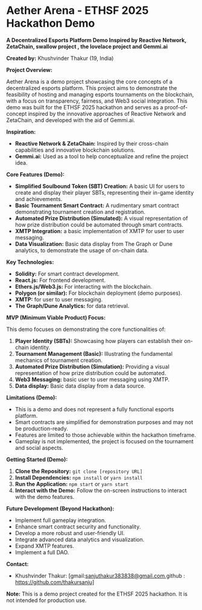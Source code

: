 # Aether Arena - ETHSF 2025 Hackathon Demo

**A Decentralized Esports Platform Demo Inspired by Reactive Network, ZetaChain, swallow project , the lovelace project and Gemmi.ai**

**Created by:** Khushvinder Thakur (19, India)

**Project Overview:**

Aether Arena is a demo project showcasing the core concepts of a decentralized esports platform. This project aims to demonstrate the feasibility of hosting and managing esports tournaments on the blockchain, with a focus on transparency, fairness, and Web3 social integration. This demo was built for the ETHSF 2025 hackathon and serves as a proof-of-concept inspired by the innovative approaches of Reactive Network and ZetaChain, and developed with the aid of Gemmi.ai.

**Inspiration:**

* **Reactive Network & ZetaChain:** Inspired by their cross-chain capabilities and innovative blockchain solutions.
* **Gemmi.ai:** Used as a tool to help conceptualize and refine the project idea.

**Core Features (Demo):**

* **Simplified Soulbound Token (SBT) Creation:** A basic UI for users to create and display their player SBTs, representing their in-game identity and achievements.
* **Basic Tournament Smart Contract:** A rudimentary smart contract demonstrating tournament creation and registration.
* **Automated Prize Distribution (Simulated):** A visual representation of how prize distribution could be automated through smart contracts.
* **XMTP Integration:** a basic implementation of XMTP for user to user messaging.
* **Data Visualization:** Basic data display from The Graph or Dune analytics, to demonstrate the usage of on-chain data.

**Key Technologies:**

* **Solidity:** For smart contract development.
* **React.js:** For frontend development.
* **Ethers.js/Web3.js:** For interacting with the blockchain.
* **Polygon (or similar):** For blockchain deployment (demo purposes).
* **XMTP:** for user to user messaging.
* **The Graph/Dune Analytics:** for data retrieval.

**MVP (Minimum Viable Product) Focus:**

This demo focuses on demonstrating the core functionalities of:

1.  **Player Identity (SBTs):** Showcasing how players can establish their on-chain identity.
2.  **Tournament Management (Basic):** Illustrating the fundamental mechanics of tournament creation.
3.  **Automated Prize Distribution (Simulation):** Providing a visual representation of how prize distribution could be automated.
4.  **Web3 Messaging:** basic user to user messaging using XMTP.
5.  **Data display:** Basic data display from a data source.

**Limitations (Demo):**

* This is a demo and does not represent a fully functional esports platform.
* Smart contracts are simplified for demonstration purposes and may not be production-ready.
* Features are limited to those achievable within the hackathon timeframe.
* Gameplay is not implemented, the project is focused on the tournament and social aspects.

**Getting Started (Demo):**

1.  **Clone the Repository:** `git clone [repository URL]`
2.  **Install Dependencies:** `npm install` or `yarn install`
3.  **Run the Application:** `npm start` or `yarn start`
4.  **Interact with the Demo:** Follow the on-screen instructions to interact with the demo features.

**Future Development (Beyond Hackathon):**

* Implement full gameplay integration.
* Enhance smart contract security and functionality.
* Develop a more robust and user-friendly UI.
* Integrate advanced data analytics and visualization.
* Expand XMTP features.
* Implement a full DAO.

**Contact:**

* Khushvinder Thakur: [gmail:sanjuthakur383838@gmail.com,github : https://github.com/thakursanju]

**Note:** This is a demo project created for the ETHSF 2025 hackathon. It is not intended for production use.
